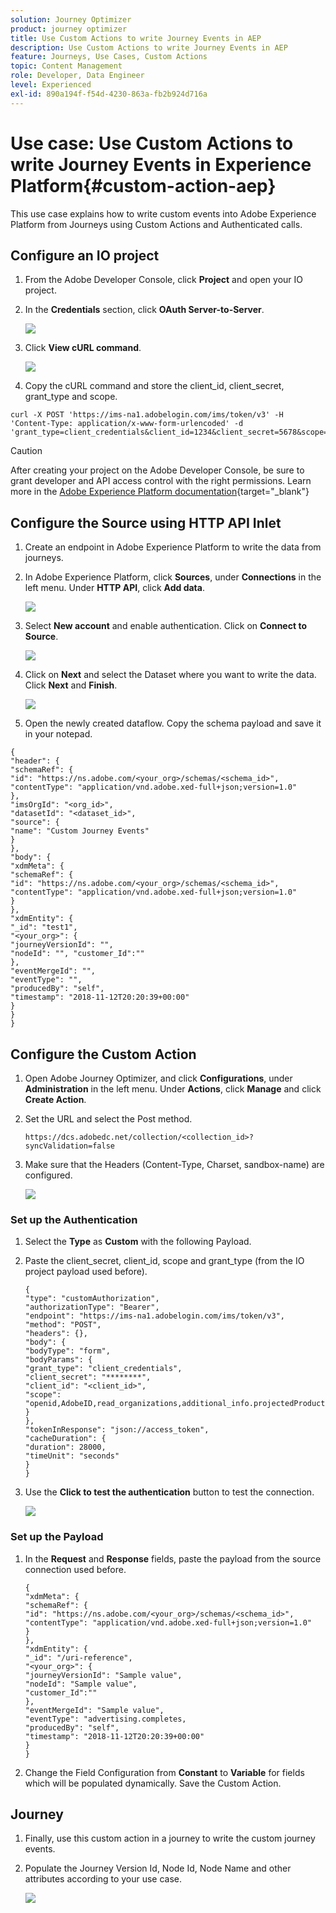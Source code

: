 ```yaml
---
solution: Journey Optimizer
product: journey optimizer
title: Use Custom Actions to write Journey Events in AEP
description: Use Custom Actions to write Journey Events in AEP
feature: Journeys, Use Cases, Custom Actions
topic: Content Management
role: Developer, Data Engineer
level: Experienced
exl-id: 890a194f-f54d-4230-863a-fb2b924d716a
---
```

# Use case: Use Custom Actions to write Journey Events in Experience Platform{#custom-action-aep}

This use case explains how to write custom events into Adobe Experience Platform from Journeys using Custom Actions and Authenticated calls.

## Configure an IO project

1. From the Adobe Developer Console, click **Project** and open your IO project.

1. In the **Credentials** section, click **OAuth Server-to-Server**.

    ![](assets/custom-action-aep-1.png)

1. Click **View cURL command**.

    ![](assets/custom-action-aep-2.png)

1. Copy the cURL command and store the client_id, client_secret, grant_type and scope.

```
curl -X POST 'https://ims-na1.adobelogin.com/ims/token/v3' -H 'Content-Type: application/x-www-form-urlencoded' -d 'grant_type=client_credentials&client_id=1234&client_secret=5678&scope=openid,AdobeID,read_organizations,additional_info.projectedProductContext,session'
```
 
>[!CAUTION]
>
>After creating your project on the Adobe Developer Console, be sure to grant developer and API access control with the right permissions. Learn more in the [Adobe Experience Platform documentation](https://experienceleague.adobe.com/en/docs/experience-platform/landing/platform-apis/api-authentication#grant-developer-and-api-access-control){target="_blank"}

## Configure the Source using HTTP API Inlet

1. Create an endpoint in Adobe Experience Platform to write the data from journeys.

1. In Adobe Experience Platform, click **Sources**, under **Connections** in the left menu. Under **HTTP API**, click **Add data**.

    ![](assets/custom-action-aep-3.png)

1. Select **New account** and enable authentication. Click on **Connect to Source**.

    ![](assets/custom-action-aep-4.png)

1. Click on **Next** and select the Dataset where you want to write the data. Click **Next** and **Finish**.

    ![](assets/custom-action-aep-5.png)

1. Open the newly created dataflow. Copy the schema payload and save it in your notepad.

```
{
"header": {
"schemaRef": {
"id": "https://ns.adobe.com/<your_org>/schemas/<schema_id>",
"contentType": "application/vnd.adobe.xed-full+json;version=1.0"
},
"imsOrgId": "<org_id>",
"datasetId": "<dataset_id>",
"source": {
"name": "Custom Journey Events"
}
},
"body": {
"xdmMeta": {
"schemaRef": {
"id": "https://ns.adobe.com/<your_org>/schemas/<schema_id>",
"contentType": "application/vnd.adobe.xed-full+json;version=1.0"
}
},
"xdmEntity": {
"_id": "test1",
"<your_org>": {
"journeyVersionId": "",
"nodeId": "", "customer_Id":""
},
"eventMergeId": "",
"eventType": "",
"producedBy": "self",
"timestamp": "2018-11-12T20:20:39+00:00"
}
}
}
```

## Configure the Custom Action

1. Open Adobe Journey Optimizer, and click **Configurations**, under **Administration** in the left menu. Under **Actions**, click **Manage** and click **Create Action**.

1. Set the URL and select the Post method. 

    `https://dcs.adobedc.net/collection/<collection_id>?syncValidation=false`

1. Make sure that the Headers (Content-Type, Charset, sandbox-name) are configured.

    ![](assets/custom-action-aep-7bis.png)

### Set up the Authentication

1. Select the **Type** as **Custom** with the following Payload.

1. Paste the client_secret, client_id, scope and grant_type (from the IO project payload used before).

    ```
    {
    "type": "customAuthorization",
    "authorizationType": "Bearer",
    "endpoint": "https://ims-na1.adobelogin.com/ims/token/v3",
    "method": "POST",
    "headers": {},
    "body": {
    "bodyType": "form",
    "bodyParams": {
    "grant_type": "client_credentials",
    "client_secret": "********",
    "client_id": "<client_id>",
    "scope": "openid,AdobeID,read_organizations,additional_info.projectedProductContext,session"
    }
    },
    "tokenInResponse": "json://access_token",
    "cacheDuration": {
    "duration": 28000,
    "timeUnit": "seconds"
    }
    }
    ```

1. Use the **Click to test the authentication** button to test the connection.

    ![](assets/custom-action-aep-8.png)

### Set up the Payload

1. In the **Request** and **Response** fields, paste the payload from the source connection used before.

    ```
    {
    "xdmMeta": {
    "schemaRef": {
    "id": "https://ns.adobe.com/<your_org>/schemas/<schema_id>",
    "contentType": "application/vnd.adobe.xed-full+json;version=1.0"
    }
    },
    "xdmEntity": {
    "_id": "/uri-reference",
    "<your_org>": {
    "journeyVersionId": "Sample value",
    "nodeId": "Sample value",
    "customer_Id":""
    },
    "eventMergeId": "Sample value",
    "eventType": "advertising.completes,
    "producedBy": "self",
    "timestamp": "2018-11-12T20:20:39+00:00"
    }
    }
    ```

1. Change the Field Configuration from **Constant** to **Variable** for fields which will be populated dynamically. Save the Custom Action.

## Journey

1. Finally, use this custom action in a journey to write the custom journey events.

1. Populate the Journey Version Id, Node Id, Node Name and other attributes according to your use case.

    ![](assets/custom-action-aep-9.png)
